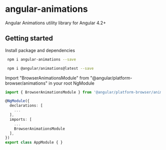 # angular-animations

Angular Animations utility library for Angular 4.2+

## Getting started

Install package and dependencies
```bash
 npm i angular-animations --save

 npm i @angular/animations@latest --save
 ```

 Import "BrowserAnimationsModule" from "@angular/platform-browser/animations" in your root NgModule 

 ```ts
 import { BrowserAnimationsModule } from '@angular/platform-browser/animations'
```

```ts
@NgModule({
  declarations: [
    ...
  ],
  imports: [
    ...
    BrowserAnimationsModule
  ],
})
export class AppModule { }
```